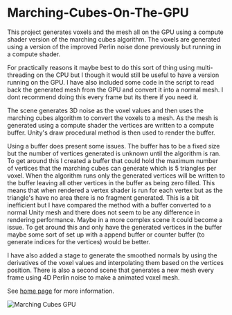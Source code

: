 # Marching-Cubes-On-The-GPU

This project generates voxels and the mesh all on the GPU using a compute shader version of the marching cubes algorithm. The voxels are generated using a version of the improved Perlin noise done previously but running in a compute shader.

For practically reasons it maybe best to do this sort of thing using multi-threading on the CPU but I though it would still be useful to have a version running on the GPU. I have also included some code in the script to read back the generated mesh from the GPU and convert it into a normal mesh. I dont recommend doing this every frame but its there if you need it.

The scene generates 3D noise as the voxel values and then uses the marching cubes algorithm to convert the voxels to a mesh. As the mesh is generated using a compute shader the vertices are written to a compute buffer. Unity's draw procedural method is then used to render the buffer.

Using a buffer does present some issues. The buffer has to be a fixed size but the number of vertices generated is unknown until the algorithm is ran. To get around this I created a buffer that could hold the maximum number of vertices that the marching cubes can generate which is 5 triangles per voxel. When the algorithm runs only the generated vertices will be written to the buffer leaving all other vertices in the buffer as being zero filled. This means that when rendered a vertex shader is run for each vertex but as the triangle's have no area there is no fragment generated. This is a bit inefficient but I have compared the method with a buffer converted to a normal Unity mesh and there does not seem to be any difference in rendering performance. Maybe in a more complex scene it could become a issue. To get around this and only have the generated vertices in the buffer maybe some sort of set up with a append buffer or counter buffer (to generate indices for the vertices) would be better.

I have also added a stage to generate the smoothed normals by using the derivatives of the voxel values and interpolating them based on the vertices position. There is also a second scene that generates a new mesh every frame using 4D Perlin noise to make a animated voxel mesh.

See [home page](https://www.digital-dust.com/single-post/2017/07/10/Marching-cubes-on-the-GPU-in-Unity) for more information.

![Marching Cubes GPU](https://static.wixstatic.com/media/1e04d5_6d24bd1c351a4136b87d63351bc4b1d0~mv2.jpg/v1/fill/w_550,h_550,al_c,q_80,usm_0.66_1.00_0.01/1e04d5_6d24bd1c351a4136b87d63351bc4b1d0~mv2.jpg)
